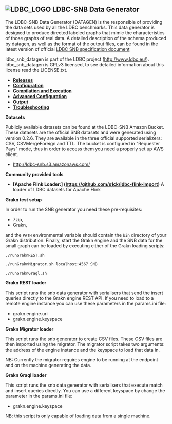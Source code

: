 
![LDBC_LOGO](https://raw.github.com/wiki/ldbc/ldbc_socialnet_bm/images/ldbc-logo.png)
LDBC-SNB Data Generator
----------------------

The LDBC-SNB Data Generator (DATAGEN) is the responsible of providing the data sets used by all the LDBC benchmarks. This data generator is designed to produce directed labeled graphs that mimic the characteristics of those graphs of real data. A detailed description of the schema produced by datagen, as well as the format of the output files, can be found in the latest version of official [LDBC SNB specification document](https://github.com/ldbc/ldbc_snb_docs)


ldbc_snb_datagen is part of the LDBC project (http://www.ldbc.eu/).
ldbc_snb_datagen is GPLv3 licensed, to see detailed information about this license read the LICENSE.txt.

* **[Releases](https://github.com/ldbc-dev/ldbc_snb_datagen_0.2/releases)**
* **[Configuration](https://github.com/ldbc-dev/ldbc_snb_datagen_0.2/wiki/Configuration)**
* **[Compilation and Execution](https://github.com/ldbc-dev/ldbc_snb_datagen_0.2/wiki/Compilation_Execution)**
* **[Advanced Configuration](https://github.com/ldbc-dev/ldbc_snb_datagen_0.2/wiki/Advanced_Configuration)**
* **[Output](https://github.com/ldbc-dev/ldbc_snb_datagen_0.2/wiki/Data-Output)**
* **[Troubleshooting](https://github.com/ldbc-dev/ldbc_snb_datagen_0.2/wiki/Throubleshooting)**

**Datasets**

Publicly available datasets can be found at the LDBC-SNB Amazon Bucket. These datasets are the official SNB datasets and were generated using version 0.2.6. They are available in the three official supported serializers: CSV, CSVMergeForeign and TTL. The bucket is configured in "Requester Pays" mode, thus in order to access them you need a properly set up AWS client.
* http://ldbc-snb.s3.amazonaws.com/

**Community provided tools**

* **[Apache Flink Loader:] (https://github.com/s1ck/ldbc-flink-import)** A loader of LDBC datasets for Apache Flink

**Grakn test setup**

In order to run the SNB generator you need these pre-requisites:

* 7zip,
* Grakn,

and the `PATH` environmental variable should contain the `bin` directory of your Grakn distribution.
Finally, start the Grakn engine and the SNB data for the small graph can be loaded by executing either of the Grakn loading scripts:

`./runGraknREST.sh`

`./runGraknMigrator.sh localhost:4567 SNB`

`./runGraknGraql.sh`

**Grakn REST loader**

This script runs the snb data generator with serialisers that send the insert queries directly to the Grakn engine REST API.
If you need to load to a remote engine instance you can use these parameters in the params.ini file:

* grakn.engine.uri
* grakn.engine.keyspace

**Grakn Migrator loader**

This script runs the snb generator to create CSV files. These CSV files are then imported using the migrator.
The migrator script takes two arguments: the address of the engine instance and the keyspace to load that data in.

NB: Currently the migrator requires engine to be running at the endpoint and on the machine generating the data.

**Grakn Graql loader**

This script runs the snb data generator with serialisers that execute match and insert queries directly.
You can use a different keyspace by change the parameter in the params.ini file:

* grakn.engine.keyspace

NB: this script is only capable of loading data from a single machine.
